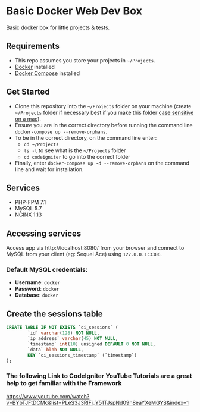 # Basic Docker Web Dev Box

Basic docker box for little projects & tests.

##  Requirements

- This repo assumes you store your projects in  `~/Projects`.
- [Docker](https://docs.docker.com/engine/installation/) installed
- [Docker Compose](https://docs.docker.com/compose/install/) installed

## Get Started

- Clone this repository into the `~/Projects` folder on your machine (create `~/Projects` folder if necessary best if you make this folder [case sensitive on a mac](https://github.com/DecisionTime/DecisionTime/issues/4885)).
- Ensure you are in the correct directory before running the command line `docker-compose up --remove-orphans`.
- To be in the correct directory, on the command line enter:
  - `cd ~/Projects`
  - `ls -l` to see what is the `~/Projects` folder
  - `cd codeigniter` to go into the correct folder
- Finally, enter `docker-compose up -d --remove-orphans` on the command line and wait for installation.

## Services

- PHP-FPM 7.1
- MySQL 5.7
- NGINX 1.13

## Accessing services

Access app via http://localhost:8080/ from your browser and connect to MySQL from your client (eg: Sequel Ace) using `127.0.0.1:3306`.

### Default MySQL credentials:

- **Username**: `docker`
- **Password**: `docker`
- **Database**: `docker`

## Create the sessions table

```sql
CREATE TABLE IF NOT EXISTS `ci_sessions` (
        `id` varchar(128) NOT NULL,
        `ip_address` varchar(45) NOT NULL,
        `timestamp` int(10) unsigned DEFAULT 0 NOT NULL,
        `data` blob NOT NULL,
        KEY `ci_sessions_timestamp` (`timestamp`)
);
```
### The following Link to CodeIgniter YouTube Tutorials are a great help to get familiar with the Framework

https://www.youtube.com/watch?v=BYbTJFtDCMc&list=PLeS3J3RlFi_Y51TJspNd09h8eaYXeMGYS&index=1

